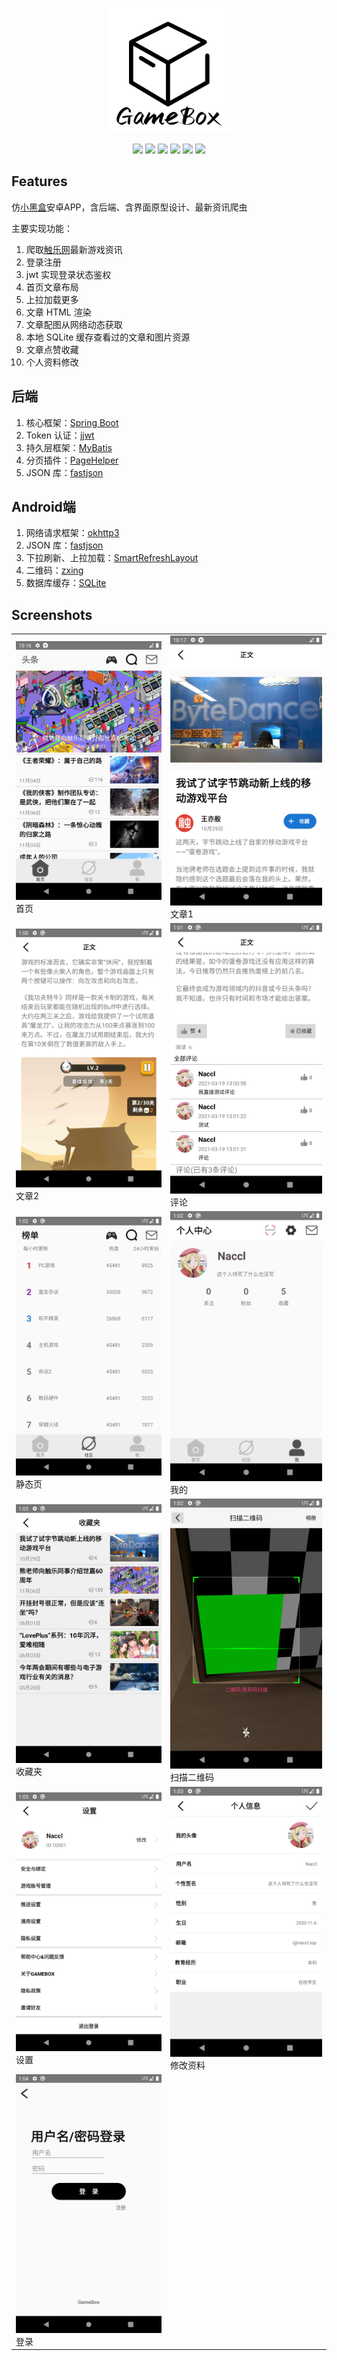<p align="center">
	<a href="https://github.com/GameBox4Fun/GameBox" target="_blank">
		<img src="./image/gamebox.png" alt="GameBox logo" style="width: 200px; height: 200px">
	</a>
</p>
<p align="center">
	<img src="https://img.shields.io/badge/JDK-1.8+-orange">
	<img src="https://img.shields.io/badge/SpringBoot-2.2.7.RELEASE-brightgreen">
	<img src="https://img.shields.io/badge/MyBatis-3.5.5-red">
	<img src="https://img.shields.io/badge/API-29-yellow">
	<img src="https://img.shields.io/hexpm/l/plug">
	<img src="https://hits.seeyoufarm.com/api/count/incr/badge.svg?url=https%3A%2F%2Fgithub.com%2FGameBox4Fun%2FGameBox&count_bg=%2344CC11&title_bg=%23555555&icon=codesandbox.svg&icon_color=%23000000&title=hits&edge_flat=false">
</p>


## Features

仿[小黑盒](https://www.xiaoheihe.cn/)安卓APP，含后端、含界面原型设计、最新资讯爬虫

主要实现功能：

1. 爬取[触乐网](http://www.chuapp.com/)最新游戏资讯
2. 登录注册
3. jwt 实现登录状态鉴权
4. 首页文章布局
5. 上拉加载更多
6. 文章 HTML 渲染
7. 文章配图从网络动态获取
8. 本地 SQLite 缓存查看过的文章和图片资源
9. 文章点赞收藏
10. 个人资料修改



## 后端

1. 核心框架：[Spring Boot](https://github.com/spring-projects/spring-boot)
2. Token 认证：[jjwt](https://github.com/jwtk/jjwt)
3. 持久层框架：[MyBatis](https://github.com/mybatis/spring-boot-starter)
4. 分页插件：[PageHelper](https://github.com/pagehelper/Mybatis-PageHelper)
5. JSON 库：[fastjson](https://github.com/alibaba/fastjson)



## Android端

1. 网络请求框架：[okhttp3](https://github.com/square/okhttp)
2. JSON 库：[fastjson](https://github.com/alibaba/fastjson)
3. 下拉刷新、上拉加载：[SmartRefreshLayout](https://github.com/scwang90/SmartRefreshLayout)
4. 二维码：[zxing](https://github.com/zxing/zxing)
5. 数据库缓存：[SQLite](https://www.sqlite.org/)



## Screenshots

<table>
	<tr>
		<td><img src="./image/首页.png">首页</td>
		<td><img src="./image/文章1.png">文章1</td>
	</tr>
	<tr>
		<td><img src="./image/文章2.png">文章2</td>
		<td><img src="./image/评论.png">评论</td>
	</tr>
	<tr>
		<td><img src="./image/静态页.png">静态页</td>
		<td><img src="./image/我的.png">我的</td>
	</tr>
	<tr>
		<td><img src="./image/收藏夹.png">收藏夹</td>
		<td><img src="./image/扫描二维码.png">扫描二维码</td>
	</tr>
	<tr>
		<td><img src="./image/设置.png">设置</td>
		<td><img src="./image/修改资料.png">修改资料</td>
	</tr>
	<tr>
		<td><img src="./image/登录.png">登录</td>
		<td></td>
</table>